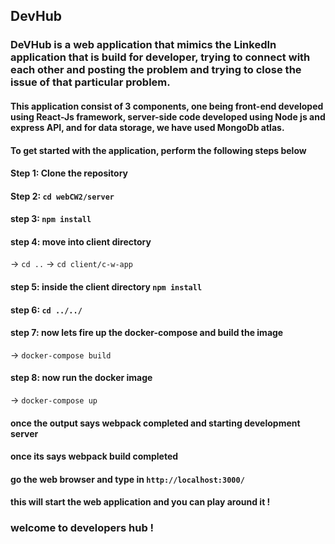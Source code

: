 ## DevHub

### DeVHub is a web application that mimics the LinkedIn application that is build for developer, trying to connect with each other and posting the problem and trying to close the issue of that particular problem.

#### This application consist of 3 components, one being front-end developed using **React-Js** framework, **server-side** code developed using **Node js and express API**, and for data storage, we have used **MongoDb atlas**. 

#### To get started with the application, perform the following steps below

#### Step 1: Clone the repository
#### Step 2: ``` cd webCW2/server ```
#### step 3: ``` npm install ```
#### step 4: move into client directory
-> ``` cd .. ```
-> ``` cd client/c-w-app ```
#### step 5: inside the client directory ``` npm install ```
#### step 6: ``` cd ../../ ```
#### step 7: now lets fire up the docker-compose and build the image 
-> ``` docker-compose build ```
#### step 8: now run the docker image
-> ``` docker-compose up ```
#### once the output says webpack completed and starting development server
#### once its says webpack build completed
#### go the web browser and type in ``` http://localhost:3000/ ```
#### this will start the web application and you can play around it !

### welcome to developers hub !
